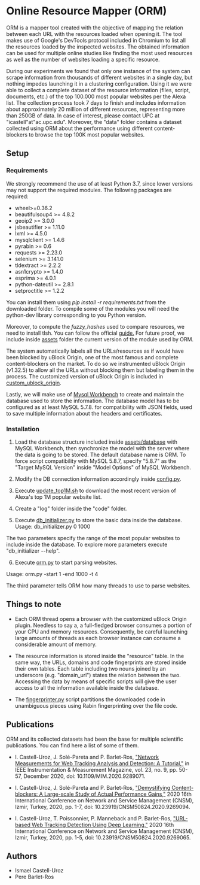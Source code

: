 # Online Resource Mapper (ORM)
ORM is a mapper tool created with the objective of mapping the relation between each URL with the resources loaded when opening it. The tool makes use of Google's DevTools protocol included in Chromium to list all the resources loaded by the inspected websites. The obtained information can be used for multiple online studies like finding the most used resources as well as the number of websites loading a specific resource.

During our experiments we found that only one instance of the system can scrape information from thousands of different websites in a single day, but nothing impedes launching it in a clustering configuration. Using it we were able to collect a complete dataset of the resource information (files, script, documents, etc.) of the top 100.000 most popular websites per the Alexa list. The collection process took 7 days to finish and includes information about approximately 20 million of different resources, representing more than 250GB of data. In case of interest, please contact UPC at "icastell"at"ac.upc.edu". Moreover, the "data" folder contains a dataset collected using ORM about the performance using different content-blockers to browse the top 100K most popular websites.

## Setup
### Requirements
We strongly recommend the use of at least Python 3.7, since lower versions may not support the required modules.
The following packages are required:
* wheel>=0.36.2
* beautifulsoup4 >= 4.8.2
* geoip2 >= 3.0.0
* jsbeautifier >= 1.11.0
* lxml >= 4.5.0
* mysqlclient >= 1.4.6
* pyrabin >= 0.6
* requests >= 2.23.0
* selenium >= 3.141.0
* tldextract >= 2.2.2
* asn1crypto >= 1.4.0
* esprima >= 4.0.1
* python-dateutil >= 2.8.1
* setproctitle >= 1.2.2

You can install them using *pip install -r requirements.txt* from the downloaded folder. To compile some of the modules you will need the python-dev library corresponding to you Python version.

Moreover, to compute the *fuzzy_hashes* used to compare resources, we need to install tlsh. You can follow the official [guide.](https://github.com/trendmicro/tlsh) For future proof, we include inside [assets](assets/) folder the current version of the module used by ORM.

The system automatically labels all the URLs/resources as if would have been blocked by uBlock Origin, one of the most famous and complete content-blockers on the market. To do so we instrumented uBlock Origin (v1.32.5) to allow all the URLs without blocking them but labeling them in the process. The customized version of uBlock Origin is included in [custom_ublock_origin](assets/plugin/custom_ublock_origin). 

Lastly, we will make use of [Mysql Workbench](https://www.mysql.com/products/workbench/) to create and maintain the database used to store the information. The database model has to be configured as at least MySQL 5.7.8. for compatibility with JSON fields, used to save multiple information about the headers and certificates.

### Installation
1) Load the database structure included inside [assets/database](assets/database) with MySQL Workbench, then synchronize the model with the server where the data is going to be stored. The default database name is ORM. To force script compatibility with MySQL 5.8.7, specify "5.8.7" as the "Target MySQL Version" inside "Model Options" of MySQL Workbench.

2) Modify the DB connection information accordingly inside [config.py](code/config.py).

3) Execute [update_top1M.sh](assets/alexa/update_top1M.sh) to download the most recent version of Alexa's top 1M popular website list.

4) Create a "log" folder inside the "code" folder.

5) Execute [db_initializer.py](code/db_initializer.py) to store the basic data inside the database.
Usage: db_initializer.py 0 1000

The two parameters specify the range of the most popular websites to include inside the database. 
To explore more parameters execute "db_initializer --help".

6) Execute [orm.py](code/ORM.py) to start parsing websites.

Usage: orm.py -start 1 -end 1000 -t 4

The third parameter tells ORM how many threads to use to parse websites. 

## Things to note

* Each ORM thread opens a browser with the customized uBlock Origin plugin. Needless to say a, a full-fledged browser consumes a portion of your CPU and memory resources. Consequently, be careful launching large amounts of threads as each browser instance can consume a considerable amount of memory.

* The resource information is stored inside the "resource" table. In the same way, the URLs, domains and code fingerprints are stored inside their own tables. Each table including two nouns joined by an underscore (e.g. "domain_url") states the relation between the two. Accessing the data by means of specific scripts will give the user access to all the information available inside the database.

* The [fingerprinter.py](code/fingerprinter.py) script partitions the downloaded code in unambiguous pieces using Rabin fingerprinting over the file code.

## Publications
ORM and its collected datasets had been the base for multiple scientific publications. You can find here a list of some of them.

* I. Castell-Uroz, J. Solé-Pareta and P. Barlet-Ros, ["Network Measurements for Web Tracking Analysis and Detection: A Tutorial,"](https://upcommons.upc.edu/handle/2117/335316) in IEEE Instrumentation & Measurement Magazine, vol. 23, no. 9, pp. 50-57, December 2020, doi: 10.1109/MIM.2020.9289071.

* I. Castell-Uroz, J. Solé-Pareta and P. Barlet-Ros, ["Demystifying Content-blockers: A Large-scale Study of Actual Performance Gains,"](https://upcommons.upc.edu/handle/2117/335314) 2020 16th International Conference on Network and Service Management (CNSM), Izmir, Turkey, 2020, pp. 1-7, doi: 10.23919/CNSM50824.2020.9269094.

* I. Castell-Uroz, T. Poissonnier, P. Manneback and P. Barlet-Ros, ["URL-based Web Tracking Detection Using Deep Learning,"](https://upcommons.upc.edu/handle/2117/334688) 2020 16th International Conference on Network and Service Management (CNSM), Izmir, Turkey, 2020, pp. 1-5, doi: 10.23919/CNSM50824.2020.9269065.

## Authors
* Ismael Castell-Uroz
* Pere Barlet-Ros
